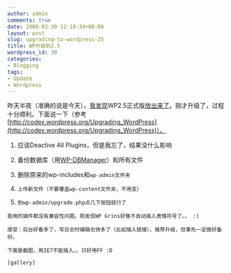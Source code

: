 ```yaml
---
author: admin
comments: true
date: 2008-03-30 12:18:34+00:00
layout: post
slug: upgrading-to-wordpress-25
title: WP升级到2.5
wordpress_id: 30
categories:
- Blogging
tags:
- Update
- Wordpress
---
```


昨天半夜（准确的说是今天），[我发现](http://fanfou.com/statuses/SEz7bqCTIDk)WP2.5正式版[放出来了](http://wordpress.org/development/2008/03/wordpress-25-brecker/)。刚才升级了，过程十分顺利。下面说一下（参考[http://codex.wordpress.org/Upgrading_WordPress](http://codex.wordpress.org/Upgrading_WordPress)）。



	
  1. 应该Deactive All Plugins，但是我忘了，结果没什么影响

	
  2. 备份数据库（用[WP-DBManager](http://wordpress.org/extend/plugins/wp-dbmanager/)）和所有文件

	
  3. 删除原来的wp-includes和`wp-admin文件夹`

	
  4. `上传新文件（不要覆盖wp-content文件夹，不用变）`

	
  5. `到wp-admin/upgrade.php点几下按钮就行了`


`我用的插件都没有兼容性问题。刚发现WP Grins好像不自动插入表情符号了。。 :(`

`感受：后台好看多了，写日志时编辑也快多了（比如插入链接），推荐升级，但事先一定做好备份。`

`下面是截图，用IE7不能插入。。只好用FF :D`

`[gallery]`
